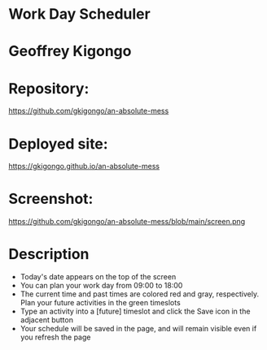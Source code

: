 # Work Day Scheduler 

# Geoffrey Kigongo

# Repository:
https://github.com/gkigongo/an-absolute-mess

# Deployed site:
https://gkigongo.github.io/an-absolute-mess

# Screenshot:
https://github.com/gkigongo/an-absolute-mess/blob/main/screen.png

# Description
- Today's date appears on the top of the screen
- You can plan your work day from 09:00 to 18:00
- The current time and past times are colored red and gray, respectively. Plan your future activities in the green timeslots
- Type an activity into a [future] timeslot and click the Save icon in the adjacent button
- Your schedule will be saved in the page, and will remain visible even if you refresh the page